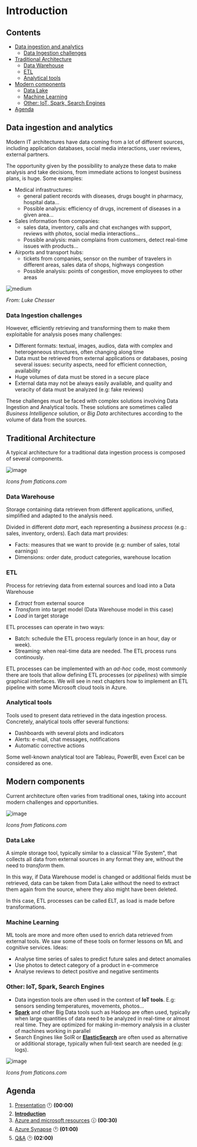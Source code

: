 <link rel="stylesheet" href="style.css">

# Introduction  <!-- omit in TOC -->

## Contents <!-- omit in TOC -->

- [Data ingestion and analytics](#data-ingestion-and-analytics)
  - [Data Ingestion challenges](#data-ingestion-challenges)
- [Traditional Architecture](#traditional-architecture)
  - [Data Warehouse](#data-warehouse)
  - [ETL](#etl)
  - [Analytical tools](#analytical-tools)
- [Modern components](#modern-components)
  - [Data Lake](#data-lake)
  - [Machine Learning](#machine-learning)
  - [Other: IoT, Spark, Search Engines](#other-iot-spark-search-engines)
- [Agenda](#agenda)

## Data ingestion and analytics

Modern IT architectures have data coming from a lot of different sources, including application databases, social media interactions, user reviews, external partners.

The opportunity given by the possibility to analyze these data to make analysis and take decisions, from immediate actions to longest business plans, is huge. Some examples:
- Medical infrastructures: 
  - general patient records with diseases, drugs bought in pharmacy, hospital data...
  - Possible analysis: efficiency of drugs, increment of diseases in a given area...
- Sales information from companies: 
  - sales data, inventory, calls and chat exchanges with support, reviews with photos, social media interactions...
  - Possible analysis: main complains from customers, detect real-time issues with products...
- Airports and transport hubs: 
  - tickets from companies, sensor on the number of travelers in different areas, sales data of shops, highways congestion
  - Possible analysis: points of congestion, move employees to other areas

![medium](./images/example-dashboard-luke-chesser.jpg)

*From: Luke Chesser*

### Data Ingestion challenges

However, efficiently retrieving and transforming them to make them exploitable for analysis poses many challenges:
- Different formats: textual, images, audios, data with complex and heterogeneous structures, often changing along time
- Data must be retrieved from external applications or databases, posing several issues: security aspects, need for efficient connection, availability
- Huge volumes of data must be stored in a secure place
- External data may not be always easily available, and quality and veracity of data must be analyzed (e.g: fake reviews)

These challenges must be faced with complex solutions involving Data Ingestion and Analytical tools. These solutions are sometimes called *Business Intelligence* solution, or *Big Data* architectures according to the volume of data from the sources.

## Traditional Architecture

A typical architecture for a traditional data ingestion process is composed of several components.

![image](images/data-ingestion-Traditional.png)

*Icons from flaticons.com*

### Data Warehouse

Storage containing data retrieven from different applications, unified, simplified and adapted to the analysis need.

Divided in different *data mart*, each representing a *business process* (e.g.: sales, inventory, orders). Each data mart provides:
- Facts: measures that we want to provide (e.g: number of sales, total earnings) 
- Dimensions: order date, product categories, warehouse location

### ETL
Process for retrieving data from external sources and load into a Data Warehouse
- *Extract* from external source
- *Transform* into target model (Data Warehouse model in this case)
- *Load* in target storage

ETL processes can operate in two ways:
- Batch: schedule the ETL process regularly (once in an hour, day or week). 
- Streaming: when real-time data are needed. The ETL process runs continously. 

ETL processes can be implemented with an *ad-hoc* code, most commonly there are tools that allow defining ETL processes (or *pipelines*) with simple graphical interfaces. We will see in next chapters how to implement an ETL pipeline with some Microsoft cloud tools in Azure.

### Analytical tools
Tools used to present data retrieved in the data ingestion process.
Concretely, analytical tools offer several functions:
- Dashboards with several plots and indicators
- Alerts: e-mail, chat messages, notifications
- Automatic corrective actions

Some well-known analytical tool are Tableau, PowerBI, even Excel can be considered as one.

## Modern components

Current architecture often varies from traditional ones, taking into account modern challenges and opportunities.

![image](images/data-ingestion-Modern.png)

*Icons from flaticons.com*

### Data Lake

A simple storage tool, typically similar to a classical "File System", that collects all data from external sources in any format they are, without the need to *transform* them. 

In this way, if Data Warehouse model is changed or additional fields must be retrieved, data can be taken from Data Lake without the need to extract them again from the source, where they also might have been deleted. 

In this case, ETL processes can be called ELT, as load is made before transformations.

### Machine Learning

ML tools are more and more often used to enrich data retrieved from external tools.
We saw some of these tools on former lessons on ML and cognitive services.
Ideas:
- Analyse time series of sales to predict future sales and detect anomalies
- Use photos to detect category of a product in e-commerce
- Analyse reviews to detect positive and negative sentiments

### Other: IoT, Spark, Search Engines

- Data ingestion tools are often used in the context of **IoT tools**. E.g: sensors sending temperatures, movements, photos...
- [**Spark**](https://spark.apache.org/) and other Big Data tools such as Hadoop are often used, typically when large quantities of data need to be analyzed in real-time or almost real time. They are optimized for making in-memory analysis in a cluster of machines working in parallel
- Search Engines like SolR or [**ElasticSearch**](https://www.elastic.co/) are often used as alternative or additional storage, typically when full-text search are needed (e.g: logs).

![image](images/data-ingestion-Alternatives.png)

*Icons from flaticons.com*


## Agenda

1. [Presentation](01.presentation.md) :clock12: **(00:00)**
2. **[Introduction](02.introduction.md)**
3. [Azure and microsoft resources](03.azure-microsoft-resources.md) :clock1230: **(00:30)**
4. [Azure Synapse](04.azure-synapse.md) :clock1: **(01:00)**
5. [Q&A](08.q&a.md) :clock2: **(02:00)**
